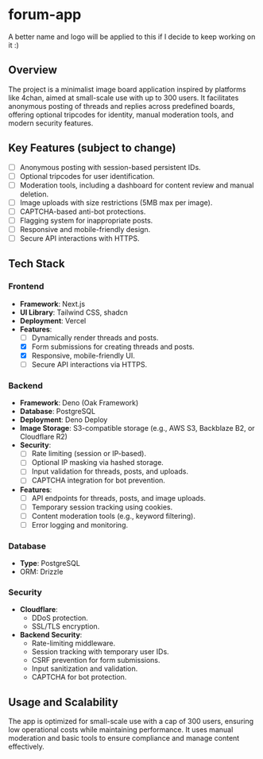 # forum-app
A better name and logo will be applied to this if I decide to keep working on it :)

## Overview

The project is a minimalist image board application inspired by platforms like 4chan, aimed at small-scale use with up to 300 users. It facilitates anonymous posting of threads and replies across predefined boards, offering optional tripcodes for identity, manual moderation tools, and modern security features.

## Key Features (subject to change)
- [ ] Anonymous posting with session-based persistent IDs.
- [ ] Optional tripcodes for user identification.
- [ ] Moderation tools, including a dashboard for content review and manual deletion.
- [ ] Image uploads with size restrictions (5MB max per image).
- [ ] CAPTCHA-based anti-bot protections.
- [ ] Flagging system for inappropriate posts.
- [ ] Responsive and mobile-friendly design.
- [ ] Secure API interactions with HTTPS.

## Tech Stack

### Frontend
- **Framework**: Next.js
- **UI Library**: Tailwind CSS, shadcn
- **Deployment**: Vercel
- **Features**:
  - [ ] Dynamically render threads and posts.
  - [x] Form submissions for creating threads and posts.
  - [x] Responsive, mobile-friendly UI.
  - [ ] Secure API interactions via HTTPS.

### Backend
- **Framework**: Deno (Oak Framework)
- **Database**: PostgreSQL
- **Deployment**: Deno Deploy
- **Image Storage**: S3-compatible storage (e.g., AWS S3, Backblaze B2, or Cloudflare R2)
- **Security**:
  - [ ] Rate limiting (session or IP-based).
  - [ ] Optional IP masking via hashed storage.
  - [ ] Input validation for threads, posts, and uploads.
  - [ ] CAPTCHA integration for bot prevention.
- **Features**:
  - [ ] API endpoints for threads, posts, and image uploads.
  - [ ] Temporary session tracking using cookies.
  - [ ] Content moderation tools (e.g., keyword filtering).
  - [ ] Error logging and monitoring.

### Database
- **Type**: PostgreSQL
- ORM: Drizzle

### Security
- **Cloudflare**:
  - DDoS protection.
  - SSL/TLS encryption.
- **Backend Security**:
  - Rate-limiting middleware.
  - Session tracking with temporary user IDs.
  - CSRF prevention for form submissions.
  - Input sanitization and validation.
  - CAPTCHA for bot protection.

## Usage and Scalability

The app is optimized for small-scale use with a cap of 300 users, ensuring low operational costs while maintaining performance. It uses manual moderation and basic tools to ensure compliance and manage content effectively.
